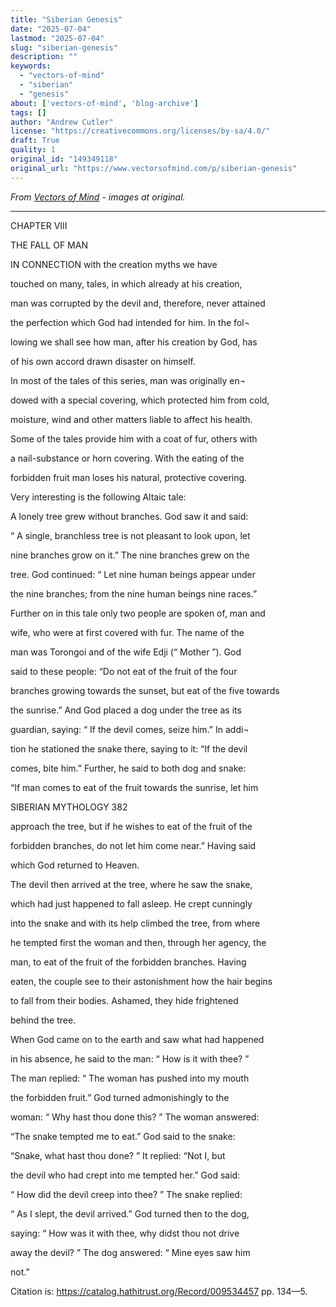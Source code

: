 ```yaml
---
title: "Siberian Genesis"
date: "2025-07-04"
lastmod: "2025-07-04"
slug: "siberian-genesis"
description: ""
keywords:
  - "vectors-of-mind"
  - "siberian"
  - "genesis"
about: ['vectors-of-mind', 'blog-archive']
tags: []
author: "Andrew Cutler"
license: "https://creativecommons.org/licenses/by-sa/4.0/"
draft: True
quality: 1
original_id: "149349118"
original_url: "https://www.vectorsofmind.com/p/siberian-genesis"
---
```

*From [Vectors of Mind](https://www.vectorsofmind.com/p/siberian-genesis) - images at original.*

---

CHAPTER VIII

THE FALL OF MAN

IN CONNECTION with the creation myths we have

touched on many, tales, in which already at his creation,

man was corrupted by the devil and, therefore, never attained

the perfection which God had intended for him. In the fol¬

lowing we shall see how man, after his creation by God, has

of his own accord drawn disaster on himself.

In most of the tales of this series, man was originally en¬

dowed with a special covering, which protected him from cold,

moisture, wind and other matters liable to affect his health.

Some of the tales provide him with a coat of fur, others with

a nail-substance or horn covering. With the eating of the

forbidden fruit man loses his natural, protective covering.

Very interesting is the following Altaic tale:

A lonely tree grew without branches. God saw it and said:

“ A single, branchless tree is not pleasant to look upon, let

nine branches grow on it.” The nine branches grew on the

tree. God continued: “ Let nine human beings appear under

the nine branches; from the nine human beings nine races.”

Further on in this tale only two people are spoken of, man and

wife, who were at first covered with fur. The name of the

man was Torongoi and of the wife Edji (“ Mother ”). God

said to these people: “Do not eat of the fruit of the four

branches growing towards the sunset, but eat of the five towards

the sunrise.” And God placed a dog under the tree as its

guardian, saying: “ If the devil comes, seize him.” In addi¬

tion he stationed the snake there, saying to it: “If the devil

comes, bite him.” Further, he said to both dog and snake:

“If man comes to eat of the fruit towards the sunrise, let him

SIBERIAN MYTHOLOGY 382

approach the tree, but if he wishes to eat of the fruit of the

forbidden branches, do not let him come near.” Having said

which God returned to Heaven.

The devil then arrived at the tree, where he saw the snake,

which had just happened to fall asleep. He crept cunningly

into the snake and with its help climbed the tree, from where

he tempted first the woman and then, through her agency, the

man, to eat of the fruit of the forbidden branches. Having

eaten, the couple see to their astonishment how the hair begins

to fall from their bodies. Ashamed, they hide frightened

behind the tree.

When God came on to the earth and saw what had happened

in his absence, he said to the man: “ How is it with thee? ”

The man replied: “ The woman has pushed into my mouth

the forbidden fruit.” God turned admonishingly to the

woman: “ Why hast thou done this? ” The woman answered:

“The snake tempted me to eat.” God said to the snake:

“Snake, what hast thou done? ” It replied: “Not I, but

the devil who had crept into me tempted her.” God said:

“ How did the devil creep into thee? ” The snake replied:

“ As I slept, the devil arrived.” God turned then to the dog,

saying: “ How was it with thee, why didst thou not drive

away the devil? ” The dog answered: “ Mine eyes saw him

not.”

Citation is: https://catalog.hathitrust.org/Record/009534457 pp. 134—5. 
